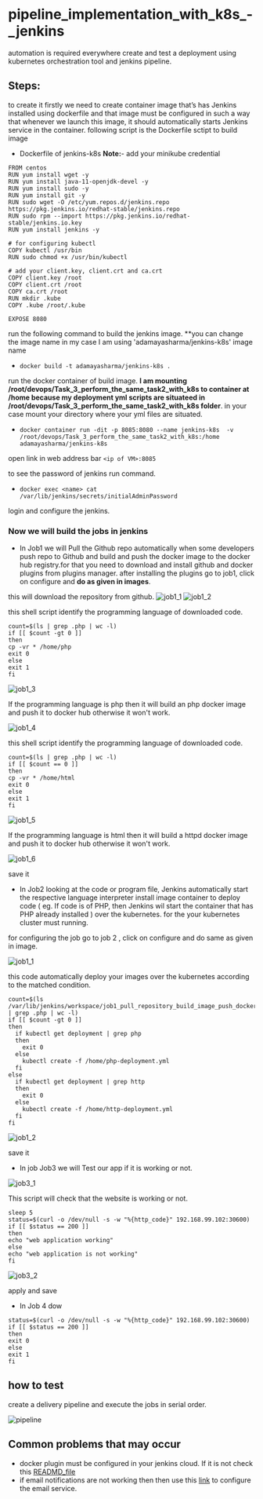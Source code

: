 # pipeline_implementation_with_k8s_-_jenkins
automation is required everywhere create and test a deployment using kubernetes orchestration tool and jenkins pipeline.

## Steps:
to create it firstly we need to create container image that’s has Jenkins installed using dockerfile and that image must be configured in such a way that whenever we launch this image, it should automatically starts Jenkins service in the container. following script is the Dockerfile sctipt to build image
 
- Dockerfile of jenkins-k8s
**Note:**- add your minikube credential

```
FROM centos
RUN yum install wget -y
RUN yum install java-11-openjdk-devel -y
RUN yum install sudo -y
RUN yum install git -y
RUN sudo wget -O /etc/yum.repos.d/jenkins.repo https://pkg.jenkins.io/redhat-stable/jenkins.repo
RUN sudo rpm --import https://pkg.jenkins.io/redhat-stable/jenkins.io.key
RUN yum install jenkins -y

# for configuring kubectl
COPY kubectl /usr/bin
RUN sudo chmod +x /usr/bin/kubectl

# add your client.key, client.crt and ca.crt
COPY client.key /root
COPY client.crt /root
COPY ca.crt /root
RUN mkdir .kube
COPY .kube /root/.kube

EXPOSE 8080

```


run the following command to build the jenkins image. **you can change the image name in my case I am using 'adamayasharma/jenkins-k8s' image name

- `docker build -t adamayasharma/jenkins-k8s .`

run the docker container of build image. **I am mounting /root/devops/Task_3_perform_the_same_task2_with_k8s to container at /home because my deployment yml scripts are situateed in /root/devops/Task_3_perform_the_same_task2_with_k8s folder**. in your case mount your directory where your yml files are situated.

- `docker container run -dit -p 8085:8080 --name jenkins-k8s  -v /root/devops/Task_3_perform_the_same_task2_with_k8s:/home adamayasharma/jenkins-k8s`

open link in web address bar `<ip of VM>:8085`

to see the password of jenkins run command.

- `docker exec <name> cat /var/lib/jenkins/secrets/initialAdminPassword`

login and configure the jenkins.


### **Now we will build the jobs in jenkins**
- In Job1 we will Pull the Github repo automatically when some developers push repo to Github and build and push the docker image to the docker hub registry.for that you need to download and install github and docker plugins from plugins manager. after installing the plugins go to job1, click on configure and **do as given in images**.

this will download the repository from github.
![job1_1](/images/job1_1.JPG)
![job1_2](/images/job1_2.JPG)

this shell script identify the programming language of downloaded code. 
```
count=$(ls | grep .php | wc -l)
if [[ $count -gt 0 ]]
then
cp -vr * /home/php
exit 0
else
exit 1
fi
```

![job1_3](/images/job1_3.JPG)

If the programming language is php then it will build an php docker image and push it to docker hub otherwise it won't work.

![job1_4](/images/job1_4.JPG)

this shell script identify the programming language of downloaded code.
```
count=$(ls | grep .php | wc -l)
if [[ $count == 0 ]]
then
cp -vr * /home/html
exit 0
else
exit 1
fi
```

![job1_5](/images/job1_5.JPG)

If the programming language is html then it will build a httpd docker image and push it to docker hub otherwise it won't work.

![job1_6](/images/job1_6.JPG)

save it


- In Job2 looking at the code or program file, Jenkins automatically start the respective language interpreter install image container to deploy code ( eg. If code is of  PHP, then Jenkins wil start the container that has PHP already installed ) over the kubernetes. for the your kubernetes cluster must running.

for configuring the job go to job 2 , click on configure and do same as given in image.

![job1_1](/images/job2_1.JPG)

this code automatically deploy your images over the kubernetes according to the matched condition.
```
count=$(ls /var/lib/jenkins/workspace/job1_pull_repository_build_image_push_dockerhub | grep .php | wc -l)
if [[ $count -gt 0 ]]
then
  if kubectl get deployment | grep php
  then
    exit 0
  else
    kubectl create -f /home/php-deployment.yml
  fi
else
  if kubectl get deployment | grep http
  then
    exit 0
  else
    kubectl create -f /home/http-deployment.yml
  fi
fi
```

![job1_2](/images/job2_2.JPG)

save it

- In job Job3 we will Test our app if it is working or not.

![job3_1](/images/job3_1.JPG)

This script will check that the website is working or not.
```
sleep 5
status=$(curl -o /dev/null -s -w "%{http_code}" 192.168.99.102:30600)
if [[ $status == 200 ]]
then
echo "web application working"
else
echo "web application is not working"
fi
```

![job3_2](/images/job3_2.JPG)


apply and save

- In Job 4 dow
```
status=$(curl -o /dev/null -s -w "%{http_code}" 192.168.99.102:30600)
if [[ $status == 200 ]]
then
exit 0
else
exit 1
fi
```

## how to test

create a delivery pipeline and execute the jobs in serial order. 

![pipeline](/images/pipeline.JPG)

## Common problems that may occur
- docker plugin must be configured in your jenkins cloud. If it is not check this [READMD_file](readme/README.md)
- if email notifications are not working then then use this [link](https://www.youtube.com/watch?v=DULs4Wq4xMg) to configure the email service.
